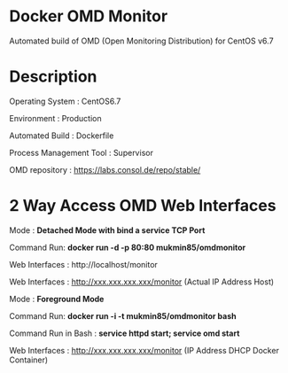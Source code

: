 # Docker OMD Monitor
Automated build of OMD (Open Monitoring Distribution) for CentOS v6.7

# Description

Operating System : CentOS6.7

Environment : Production

Automated Build : Dockerfile

Process Management Tool : Supervisor

OMD repository : https://labs.consol.de/repo/stable/

# 2 Way Access OMD Web Interfaces

Mode : **Detached Mode with bind a service TCP Port**

Command Run: **docker run -d -p 80:80 mukmin85/omdmonitor**

Web Interfaces : http://localhost/monitor

Web Interfaces : http://xxx.xxx.xxx.xxx/monitor (Actual IP Address Host)


Mode : **Foreground Mode**

Command Run: **docker run -i -t mukmin85/omdmonitor bash**

Command Run in Bash : **service httpd start; service omd start**

Web Interfaces : http://xxx.xxx.xxx.xxx/monitor (IP Address DHCP Docker Container)

